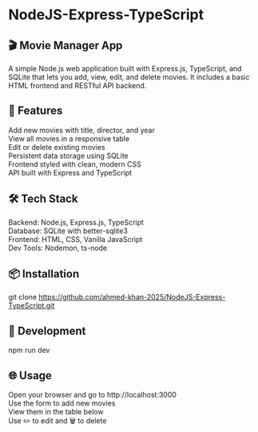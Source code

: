 # NodeJS-Express-TypeScript
## 🎬 Movie Manager App
 A simple Node.js web application built with Express.js, TypeScript, and SQLite that lets you add, view, edit, and delete movies. It includes a basic HTML frontend and RESTful API backend.
 ## 🚀 Features
 Add new movies with title, director, and year\
 View all movies in a responsive table \
 Edit or delete existing movies\
 Persistent data storage using SQLite\
 Frontend styled with clean, modern CSS\
 API built with Express and TypeScript
 ## 🛠 Tech Stack
 Backend: Node.js, Express.js, TypeScript\
 Database: SQLite with better-sqlite3\
 Frontend: HTML, CSS, Vanilla JavaScript\
 Dev Tools: Nodemon, ts-node
 ## 📦 Installation
 git clone https://github.com/ahmed-khan-2025/NodeJS-Express-TypeScript.git
 ## 🧪 Development
 npm run dev
 ## 🌐 Usage
 Open your browser and go to http://localhost:3000 \
 Use the form to add new movies\
 View them in the table below\
 Use ✏️ to edit and 🗑️ to delete